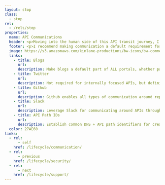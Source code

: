 ```yaml
---
layout: stop
class:
  - stop
rel:
  - /rels/stop  
properties:
  name: API Communications
  header: <p>Moving into the human side of this API transit journey, I'd like to focus on one of the areas that I see cause the failure and stagnation of many API operations--communication. A lack of communication, and one way communication are the most common contributors to APIs not reaching their intended audience, and establishing much needed feedback loops that contribute to the API road map. This portion of the journey is not rocket science, it just take stepping back from the tech for a moment and thinking about the humans involved.</p><p>When you look at Twitter, Twilio, Slack, Amazon, SalesForce, and the other leading API pioneers you see a handful of communication building blocks present across all of them. These are just a few of the communication elements that should be present in both internal, as well as external or publicly available API operations.</p>
  footer: <p>I recommend making communication a default requirement for all API owners, stewards, and evangelist. Ensuring that there is communication around the existence, and life cycle of an API, helping make sure there is awareness across teams, as well as up the management chain. It’s not rocket science, but essential to doing business around programmatic interfaces. You don't have to be a poet, or prolific blogger, but you do have to care about keeping your API consumers informed.</p><p>Communication around API operations is easily overlooked, and difficult to recreate down the road. Just put it in place from the beginning, and don't worry about activity levels. Be genuine in what you publish and share, and be responsive and open with your readers. Whenever possible make things a two-way street, allowing readers to share their thoughts. Track everything, and route it back into your road map, leveraging all communications as part of the API feedback loop.</p>
  image: https://s3.amazonaws.com/kinlane-productions/bw-icons/bw-comment-bubbles.png
  links:
    - title: Blogs
      url:
      description: Make blogs a default part of ALL portals, whether partner, public, or internal. They don’t have to be grand storytelling vehicles, but can be used as part of communicating around updates within teams, groups, and for projects.
    - title: Twitter
      url:
      description: Not required for internally focused APIs, but definitely essential if you are running a publicly available API.
    - title: Github
      url:
      description: Github enables all types of communication around repos, issues, wikis, and other aspects of managing code, definitions, and content on the social coding platform.
    - title: Slack
      url:
      description: Leverage Slack for communicating around APIs throughout their life cycle, providing a history of what has occurred from start to finish.
    - title: API Path IDs
      url:
      description: Establish common DNS + API path identifiers for creating threads around each API, allowing for discussions on BitBucket, Slack, and in emails when it comes to each API.           
  color: 27AE60    
links:
  - rel:
      - self
    href: /lifecycle/communication/
  - rel:
      - previous
    href: /lifecycle/security/   
  - rel:
      - next
    href: /lifecycle/support/            
---
```

